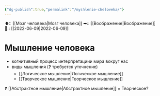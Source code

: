 ```yaml
---
{"dg-publish":true,"permalink":"/myshlenie-cheloveka/"}
---
```



⬆:: [[Мозг человека\|Мозг человека]]
➡:: [[Воображение\|Воображение]]
📅:: [[2022-06-09\|2022-06-09]]

# Мышление человека
- когнитивный процесс интерпретациии мира вокруг нас
- виды мышления (❓ требуется уточнение)
	- [[Логическое мышление\|Логическое мышление]]
	- [[Творческое мышление\|Творческое мышление]]

❓ [[Абстрактное мышление\|Абстрактное мышление]] = Творческое?